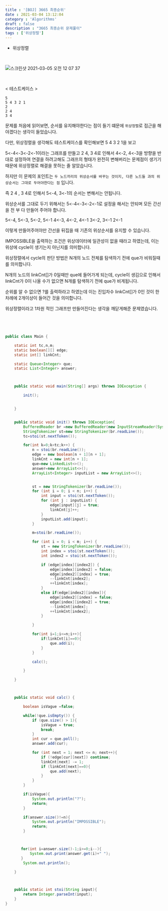 ```yaml
---
title : '[BOJ] 3665 최종순위'
date : 2021-03-04 13:12:04
category : 'Algorithms'
draft : false
description : "3665 최종순위 문제풀이"
tags : ['위상정렬']
---
```


* 위상정렬

<br/>

![스크린샷 2021-03-05 오전 12 07 37](https://user-images.githubusercontent.com/57346393/109984193-dfbfbe00-7d46-11eb-8e59-6709ce710862.png)

<br/>

< 테스트케이스 >

```
5
5 4 3 2 1
2
2 4
3 4
```

문제를 처음에 읽어보면, 순서를 유지해야한다는 점이 들기 떄문에 `위상정렬`로 접근을 해야겠다는 생각이 들었습니다.


다만, 위상정렬을 생각해도 테스트케이스를 확인해보면 5 4 3 2 1을 보고

5<-4<-3<-2<-1이라는 그래프를 만들고 2 4, 3 4로 인해서 4<-2, 4<-3을 방향을 반대로 설정하여 연결을 하려고해도 그래프의 형태가 완전히 변해버리는 문제점이 생기기 때문에 위상정렬로 해결을 못하는 줄 알았습니다.

하지만 이 문제의 포인트는 `두 노드끼리의 위상순서를 바꾸는 것이지, 다른 노드들 과의 위상순서는 그대로 두어야한다는 점` 입니다.

즉 2 4 , 3 4로 인해서 5<-4, 3<-1의 순서는 변해서는 안됩니다.

위상순서를 그대로 두기 위해서는 5<-4<-3<-2<-1로 설정을 해서는 안되며 모든 간선을 전 부 다 만들어 주어야 합니다.

5<-4, 5<-3, 5<-2, 5<-1
4<-3, 4<-2, 4<-1
3<-2, 3<-1
2<-1

이렇게 만들어주어야만 간선을 뒤집을 때 기존의 위상순서를 유지할 수 있습니다.

IMPOSSIBLE을 출력하는 조건은 위상데이터에 일관성이 없을 때라고 하였는데, 이는 위상에 cycle이 생기는지 아닌지를 의미합니다.

위상정렬에서 cycle의 판단 방법은 N개의 노드 전체를 탐색하기 전에 que가 비워질때를 의미합니다.

N개의 노드의 linkCnt[]가 0일때만 que에 들어가게 되는데, cycle이 생김으로 인해서 linkCnt가 0이 나올 수가 없으면 N개를 탐색하기 전에 que가 비게됩니다.

순위를 알 수 없으면 ?를 출력하라고 하였는데 이는 진입차수 linkCnt[]가 0인 것이 
한 차례에 2개이상이 들어간 것을 의미합니다.


 
위상정렬이라고 1차원 적인 그래프만 만들어진다는 생각을 깨닫게해준 문제였습니다.


<br/>

```java


public class Main {

    static int tc,n,m;
    static boolean[][] edge;
    static int[] linkCnt;

    static Queue<Integer> que;
    static List<Integer> answer;



    public static void main(String[] args) throws IOException {

        init();


    }


    public static void init() throws IOException{
        BufferedReader br =new BufferedReader(new InputStreamReader(System.in));
        StringTokenizer st=new StringTokenizer(br.readLine());
        tc=stoi(st.nextToken());

        for(int k=0;k<tc;k++) {
            n = stoi(br.readLine());
            edge = new boolean[n + 1][n + 1];
            linkCnt = new int[n + 1];
            que=new LinkedList<>();
            answer=new ArrayList<>();
            ArrayList<Integer> inputList = new ArrayList<>();


            st = new StringTokenizer(br.readLine());
            for (int i = 0; i < n; i++) {
                int input = stoi(st.nextToken());
                for (int j : inputList) {
                    edge[input][j] = true;
                    linkCnt[j]++;
                }
                inputList.add(input);
            }

            m=stoi(br.readLine());

            for (int i = 0; i < m; i++) {
                st = new StringTokenizer(br.readLine());
                int index = stoi(st.nextToken());
                int index2 = stoi(st.nextToken());

                if (edge[index][index2]) {
                    edge[index][index2] = false;
                    edge[index2][index] = true;
                    --linkCnt[index2];
                    ++linkCnt[index];
                }
                else if(edge[index2][index]){
                    edge[index2][index] = false;
                    edge[index][index2] = true;
                    --linkCnt[index];
                    ++linkCnt[index2];
                }

            }

            for(int i=1;i<=n;i++){
                if(linkCnt[i]==0){
                    que.add(i);
                }
            }

            calc();

        }

    }



    public static void calc() {

        boolean isVague =false;

        while(!que.isEmpty()) {
            if (que.size() > 1){
                isVague = true;
                break;
            }
            int cur = que.poll();
            answer.add(cur);

            for (int next = 1; next <= n; next++){
                if (!edge[cur][next]) continue;
                linkCnt[next] -= 1;
                if (linkCnt[next]==0){
                    que.add(next);
                }
            }
        }

        if(isVague){
            System.out.println("?");
            return;
        }

        if(answer.size()!=n){
            System.out.println("IMPOSSIBLE");
            return;
        }



       for(int i=answer.size()-1;i>=0;i--){
           System.out.print(answer.get(i)+" ");
       }
        System.out.println();

    }



    public static int stoi(String input){
        return Integer.parseInt(input);
    }
}


```


